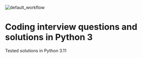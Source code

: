 ![default_workflow](https://github.com/seahrh/coding-interview/actions/workflows/default.yml/badge.svg?branch=master)

Coding interview questions and solutions in Python 3
=====================================================

Tested solutions in Python 3.11
